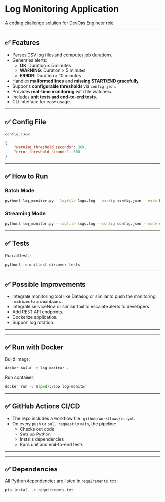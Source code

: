 # Log Monitoring Application

A coding challenge solution for DevOps Engineer role.

---

## ✅ Features
- Parses CSV log files and computes job durations.
- Generates alerts:
  - **OK**: Duration ≤ 5 minutes
  - **WARNING**: Duration > 5 minutes
  - **ERROR**: Duration > 10 minutes
- Handles **malformed lines** and **missing START/END gracefully**.
- Supports **configurable thresholds** via `config.json`.
- Provides **real-time monitoring** with file watchers.
- Includes **unit tests and end-to-end tests**.
- CLI interface for easy usage.

---

## ✅ Config File
`config.json`:
```json
{
    "warning_threshold_seconds": 300,
    "error_threshold_seconds": 600
}
```

---

## ✅ How to Run

### **Batch Mode**
```bash
python3 log_monitor.py --logfile logs.log --config config.json --mode batch
```

### **Streaming Mode**
```bash
python3 log_monitor.py --logfile logs.log --config config.json --mode stream
```

---

## ✅ Tests
Run all tests:
```bash
python3 -m unittest discover tests
```

---

## ✅ Possible Improvements
- Integrate monitoring tool like Datadog or similar to push the monitoring matrices to a dashboard.
- Integrate serviceNow or similar tool to escalate alerts to developers.
- Add REST API endpoints.
- Dockerize application.
- Support log rotation.

---


---

## ✅ Run with Docker
Build image:
```bash
docker build -t log-monitor .
```

Run container:
```bash
docker run -v $(pwd):/app log-monitor
```

---

## ✅ GitHub Actions CI/CD
- The repo includes a workflow file `.github/workflows/ci.yml`.
- On every `push` or `pull request` to `main`, the pipeline:
  - Checks out code
  - Sets up Python
  - Installs dependencies
  - Runs unit and end-to-end tests

---


---

## ✅ Dependencies
All Python dependencies are listed in `requirements.txt`:
```bash
pip install -r requirements.txt
```

---
